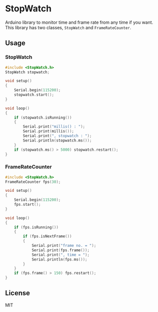 # StopWatch
Arduino library to monitor time and frame rate from any time if you want.
This library has two classes, `StopWatch` and `FrameRateCounter`.

## Usage

### StopWatch

``` C++
#include <StopWatch.h>
StopWatch stopwatch;

void setup()
{
    Serial.begin(115200);
    stopwatch.start();
}

void loop()
{
    if (stopwatch.isRunning())
    {
        Serial.print("millis() : ");
        Serial.print(millis());
        Serial.print(", stopwatch : ");
        Serial.println(stopwatch.ms());
    }
    if (stopwatch.ms() > 5000) stopwatch.restart();
}
```

### FrameRateCounter

``` C++
#include <StopWatch.h>
FrameRateCounter fps(30);

void setup()
{
    Serial.begin(115200);
    fps.start();
}

void loop()
{
    if (fps.isRunning())
    {
        if (fps.isNextFrame())
        {
            Serial.print("frame no. = ");
            Serial.print(fps.frame());
            Serial.print(", time = ");
            Serial.println(fps.ms());
        }
    }
    if (fps.frame() > 150) fps.restart();
}
```

## License

MIT
